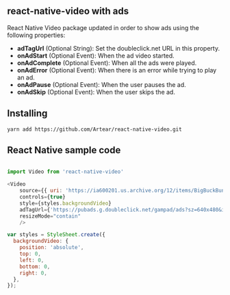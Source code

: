 ## react-native-video with ads

React Native Video package updated in order to show ads using the following properties:

* **adTagUrl** (Optional String): Set the doubleclick.net URL in this property.
* **onAdStart** (Optional Event): When the ad video started.
* **onAdComplete** (Optional Event): When all the ads were played.
* **onAdError** (Optional Event): When there is an error while trying to play an ad.
* **onAdPause** (Optional Event): When the user pauses the ad.
* **onAdSkip** (Optional Event): When the user skips the ad.

## Installing

```
yarn add https://github.com/Artear/react-native-video.git
```

## React Native sample code

```javascript

import Video from 'react-native-video'

<Video
    source={{ uri: 'https://ia600201.us.archive.org/12/items/BigBuckBunny_328/BigBuckBunny_512kb.mp4' }}
    controls={true}
    style={styles.backgroundVideo}
    adTagUrl={'https://pubads.g.doubleclick.net/gampad/ads?sz=640x480&iu=/124319096/external/single_ad_samples&ciu_szs=300x250&impl=s&gdfp_req=1&env=vp&output=vast&unviewed_position_start=1&cust_params=deployment%3Ddevsite%26sample_ct%3Dlinear&correlator='}
    resizeMode="contain"
    />

var styles = StyleSheet.create({
  backgroundVideo: {
    position: 'absolute',
    top: 0,
    left: 0,
    bottom: 0,
    right: 0,
  },
});

```
